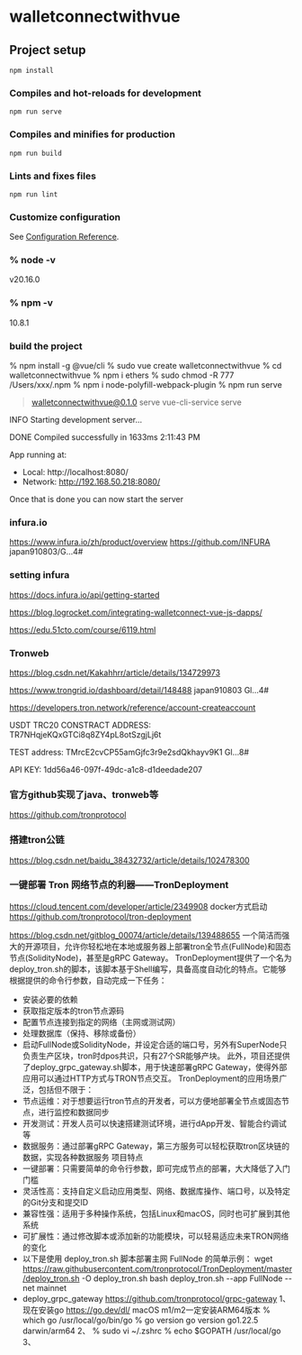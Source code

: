# walletconnectwithvue

## Project setup
```
npm install
```

### Compiles and hot-reloads for development
```
npm run serve
```

### Compiles and minifies for production
```
npm run build
```

### Lints and fixes files
```
npm run lint
```

### Customize configuration
See [Configuration Reference](https://cli.vuejs.org/config/).

###  % node -v
v20.16.0

### % npm -v
10.8.1

### build the project
% npm install -g @vue/cli
% sudo vue create walletconnectwithvue
% cd walletconnectwithvue
% npm i ethers
% sudo chmod -R 777 /Users/xxx/.npm
% npm i node-polyfill-webpack-plugin
% npm run serve 
> walletconnectwithvue@0.1.0 serve
> vue-cli-service serve

INFO  Starting development server...


DONE  Compiled successfully in 1633ms                                                                                                                                           2:11:43 PM


App running at:
- Local:   http://localhost:8080/
- Network: http://192.168.50.218:8080/

Once that is done you can now start the server

### infura.io
https://www.infura.io/zh/product/overview
https://github.com/INFURA
japan910803/G...4#

### setting infura
https://docs.infura.io/api/getting-started

https://blog.logrocket.com/integrating-walletconnect-vue-js-dapps/

https://edu.51cto.com/course/6119.html

### Tronweb
https://blog.csdn.net/Kakahhrr/article/details/134729973

https://www.trongrid.io/dashboard/detail/148488 japan910803 Gl...4#

https://developers.tron.network/reference/account-createaccount

USDT TRC20 CONSTRACT ADDRESS: TR7NHqjeKQxGTCi8q8ZY4pL8otSzgjLj6t

TEST address: TMrcE2cvCP55amGjfc3r9e2sdQkhayv9K1  Gl...8#

API KEY: 1dd56a46-097f-49dc-a1c8-d1deedade207

### 官方github实现了java、tronweb等
https://github.com/tronprotocol

### 搭建tron公链
https://blog.csdn.net/baidu_38432732/article/details/102478300

### 一键部署 Tron 网络节点的利器——TronDeployment
https://cloud.tencent.com/developer/article/2349908 docker方式启动
https://github.com/tronprotocol/tron-deployment

https://blog.csdn.net/gitblog_00074/article/details/139488655
一个简洁而强大的开源项目，允许你轻松地在本地或服务器上部署tron全节点(FullNode)和固态节点(SolidityNode)，甚至是gRPC Gateway。
TronDeployment提供了一个名为deploy_tron.sh的脚本，该脚本基于Shell编写，具备高度自动化的特点。它能够根据提供的命令行参数，自动完成一下任务：
- 安装必要的依赖
- 获取指定版本的tron节点源码
- 配置节点连接到指定的网络（主网或测试网）
- 处理数据库（保持、移除或备份）
- 启动FullNode或SolidityNode，并设定合适的端口号，另外有SuperNode只负责生产区块，tron时dpos共识，只有27个SR能够产块。
此外，项目还提供了deploy_grpc_gateway.sh脚本，用于快速部署gRPC Gateway，使得外部应用可以通过HTTP方式与TRON节点交互。
TronDeployment的应用场景广泛，包括但不限于：
- 节点运维：对于想要运行tron节点的开发者，可以方便地部署全节点或固态节点，进行监控和数据同步
- 开发测试：开发人员可以快速搭建测试环境，进行dApp开发、智能合约调试等
- 数据服务：通过部署gRPC Gateway，第三方服务可以轻松获取tron区块链的数据，实现各种数据服务
项目特点
- 一键部署：只需要简单的命令行参数，即可完成节点的部署，大大降低了入门门槛
- 灵活性高：支持自定义启动应用类型、网络、数据库操作、端口号，以及特定的Git分支和提交ID
- 兼容性强：适用于多种操作系统，包括Linux和macOS，同时也可扩展到其他系统
- 可扩展性：通过修改脚本或添加新的功能模块，可以轻易适应未来TRON网络的变化
- 以下是使用 deploy_tron.sh 脚本部署主网 FullNode 的简单示例：
  wget https://raw.githubusercontent.com/tronprotocol/TronDeployment/master/deploy_tron.sh -O deploy_tron.sh
  bash deploy_tron.sh --app FullNode --net mainnet
- deploy_grpc_gateway https://github.com/tronprotocol/grpc-gateway
1、现在安装go https://go.dev/dl/ macOS m1/m2一定安装ARM64版本
  % which go
  /usr/local/go/bin/go
  % go version
  go version go1.22.5 darwin/arm64
2、
  % sudo vi ~/.zshrc
  % echo $GOPATH
  /usr/local/go
3、